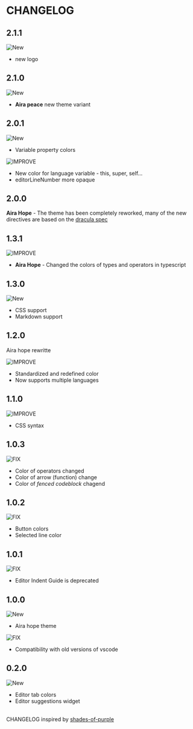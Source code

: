 # CHANGELOG

## 2.1.1

![New](https://img.shields.io/badge/-NEW-gray.svg?colorB=3778FF)

* new logo

## 2.1.0

![New](https://img.shields.io/badge/-NEW-gray.svg?colorB=3778FF)

* **Aira peace** new theme variant

## 2.0.1

![New](https://img.shields.io/badge/-NEW-gray.svg?colorB=3778FF)

* Variable property colors

![IMPROVE](https://img.shields.io/badge/-IMPROVEMENT-gray.svg?colorB=39AA54)

* New color for language variable - this, super, self...
* editorLineNumber more opaque

## 2.0.0

**Aira Hope** - The theme has been completely reworked, many of the new directives are based on the [dracula spec](https://spec.draculatheme.com/)

## 1.3.1

![IMPROVE](https://img.shields.io/badge/-IMPROVEMENT-gray.svg?colorB=39AA54)

* **Aira Hope** - Changed the colors of types and operators in typescript

## 1.3.0

![New](https://img.shields.io/badge/-NEW-gray.svg?colorB=3778FF)

* CSS support
* Markdown support

## 1.2.0

Aira hope rewritte

![IMPROVE](https://img.shields.io/badge/-IMPROVEMENT-gray.svg?colorB=39AA54)

* Standardized and redefined color
* Now supports multiple languages

## 1.1.0

![IMPROVE](https://img.shields.io/badge/-IMPROVEMENT-gray.svg?colorB=39AA54)

* CSS syntax

## 1.0.3

![FIX](https://img.shields.io/badge/-FIX-gray.svg?colorB=ff6347)

* Color of operators changed
* Color of arrow (function) change
* Color of _fenced codeblock_ chagend

## 1.0.2

![FIX](https://img.shields.io/badge/-FIX-gray.svg?colorB=ff6347)

* Button colors
* Selected line color

## 1.0.1

![FIX](https://img.shields.io/badge/-FIX-gray.svg?colorB=ff6347)

* Editor Indent Guide is deprecated

## 1.0.0

![New](https://img.shields.io/badge/-NEW-gray.svg?colorB=3778FF)

* Aira hope theme

![FIX](https://img.shields.io/badge/-FIX-gray.svg?colorB=ff6347)

* Compatibility with old versions of vscode

## 0.2.0

![New](https://img.shields.io/badge/-NEW-gray.svg?colorB=3778FF)

* Editor tab colors
* Editor suggestions widget

</br>CHANGELOG inspired by [shades-of-purple](https://github.com/ahmadawais/shades-of-purple-vscode)
